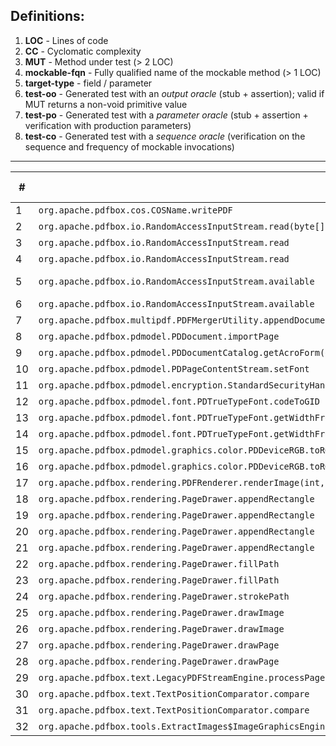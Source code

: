 ## Definitions:
1. **LOC** - Lines of code
2. **CC** - Cyclomatic complexity
3. **MUT** - Method under test (> 2 LOC)
4. **mockable-fqn** - Fully qualified name of the mockable method (> 1 LOC)
5. **target-type** - field / parameter
6. **test-oo** - Generated test with an _output oracle_ (stub + assertion); valid if MUT returns a non-void primitive value
7. **test-po** - Generated test with a _parameter oracle_ (stub + assertion + verification with production parameters)
8. **test-co** - Generated test with a _sequence oracle_ (verification on the sequence and frequency of mockable invocations) 

---

\#   | MUT (LOC) (CC) | mockable-fqn (LOC) (CC) | target-type | test-oo | test-po | test-co
---- | -------------- | ----------------------- | ----------- | ------- | ------- | -------
1    | `org.apache.pdfbox.cos.COSName.writePDF` | `java.io.OutputStream.write(int)` | parameter | 
2    | `org.apache.pdfbox.io.RandomAccessInputStream.read(byte[],int,int)` | `org.apache.pdfbox.io.RandomAccessRead.isEOF` | field | 5F | 5F | 5F
3    | `org.apache.pdfbox.io.RandomAccessInputStream.read` | `org.apache.pdfbox.io.RandomAccessRead.isEOF` | field | 1F | 1F | 1P
4    | `org.apache.pdfbox.io.RandomAccessInputStream.read` | `org.apache.pdfbox.io.RandomAccessRead.read` | field | 3P | 3P | 3P
5    | `org.apache.pdfbox.io.RandomAccessInputStream.available` | `org.apache.pdfbox.io.RandomAccessRead.length` | field | 1P 3F | 1P 3F | 4P
6    | `org.apache.pdfbox.io.RandomAccessInputStream.available` | `org.apache.pdfbox.io.RandomAccessRead.getPosition` | field | 4F | 4F | 4P
7    | `org.apache.pdfbox.multipdf.PDFMergerUtility.appendDocument` | `org.apache.pdfbox.pdmodel.PDDocument.getVersion` | parameter |
8    | `org.apache.pdfbox.pdmodel.PDDocument.importPage` | `org.apache.pdfbox.pdmodel.PDPage.getRotation` | parameter | - | 1F | 1F
9    | `org.apache.pdfbox.pdmodel.PDDocumentCatalog.getAcroForm(org.apache.pdfbox.pdmodel.fixup.PDDocumentFixup)` | `org.apache.pdfbox.pdmodel.fixup.PDDocumentFixup.apply` | parameter | - | 2P | 2P
10   | `org.apache.pdfbox.pdmodel.PDPageContentStream.setFont` | `org.apache.pdfbox.pdmodel.font.PDFont.willBeSubset` | parameter | - | 1P | 1P
11   | `org.apache.pdfbox.pdmodel.encryption.StandardSecurityHandler.prepareForDecryption` | `org.apache.pdfbox.pdmodel.encryption.PDEncryption.isEncryptMetaData` | parameter | - | 1F | 1F
12   | `org.apache.pdfbox.pdmodel.font.PDTrueTypeFont.codeToGID` | `org.apache.fontbox.ttf.CmapSubtable.getGlyphId(int)` | field | 
13   | `org.apache.pdfbox.pdmodel.font.PDTrueTypeFont.getWidthFromFont` | `org.apache.fontbox.ttf.TrueTypeFont.getAdvanceWidth(int)` | field |
14   | `org.apache.pdfbox.pdmodel.font.PDTrueTypeFont.getWidthFromFont` | `org.apache.fontbox.ttf.TrueTypeFont.getUnitsPerEm` | field |
15   | `org.apache.pdfbox.pdmodel.graphics.color.PDDeviceRGB.toRGBImage` | `java.awt.image.Raster.getWidth` | parameter |
16   | `org.apache.pdfbox.pdmodel.graphics.color.PDDeviceRGB.toRGBImage` | `java.awt.image.Raster.getHeight` | parameter |
17   | `org.apache.pdfbox.rendering.PDFRenderer.renderImage(int,float,org.apache.pdfbox.rendering.ImageType,org.apache.pdfbox.rendering.RenderDestination)` | `org.apache.pdfbox.rendering.ImageType.toBufferedImageType` | parameter |
18   | `org.apache.pdfbox.rendering.PageDrawer.appendRectangle` | `java.awt.geom.Path2D$Float.moveTo(float,float)` | field | 
19   | `org.apache.pdfbox.rendering.PageDrawer.appendRectangle` | `java.awt.geom.Path2D.closePath` | field | 
20   | `org.apache.pdfbox.rendering.PageDrawer.appendRectangle` | `java.awt.geom.Point2D.getX` | parameter | 
21   | `org.apache.pdfbox.rendering.PageDrawer.appendRectangle` | `java.awt.geom.Point2D.getY` | parameter | 
22   | `org.apache.pdfbox.rendering.PageDrawer.fillPath` | `java.awt.geom.Path2D.setWindingRule(int)` | field |
23   | `org.apache.pdfbox.rendering.PageDrawer.fillPath` | `java.awt.geom.Path2D.reset` | field |
24   | `org.apache.pdfbox.rendering.PageDrawer.strokePath` | `java.awt.geom.Path2D.reset` | field |
25   | `org.apache.pdfbox.rendering.PageDrawer.drawImage` | `org.apache.pdfbox.pdmodel.graphics.image.PDImage.getInterpolate` | parameter |
26   | `org.apache.pdfbox.rendering.PageDrawer.drawImage` | `org.apache.pdfbox.pdmodel.graphics.image.PDImage.isStencil` | parameter |
27   | `org.apache.pdfbox.rendering.PageDrawer.drawPage` | `java.awt.Graphics2D.translate(double,double)` | field
28   | `org.apache.pdfbox.rendering.PageDrawer.drawPage` | `java.awt.Graphics2D.scale(double,double)` | field
29   | `org.apache.pdfbox.text.LegacyPDFStreamEngine.processPage` | `org.apache.pdfbox.pdmodel.PDPage.getRotation` | parameter |
30   | `org.apache.pdfbox.text.TextPositionComparator.compare` | `org.apache.pdfbox.text.TextPosition.getDir` | parameter
31   | `org.apache.pdfbox.text.TextPositionComparator.compare` | `org.apache.pdfbox.text.TextPosition.getYDirAdj` | parameter
32   | `org.apache.pdfbox.tools.ExtractImages$ImageGraphicsEngine.drawImage` | `org.apache.pdfbox.pdmodel.graphics.image.PDImage.isStencil` | parameter
